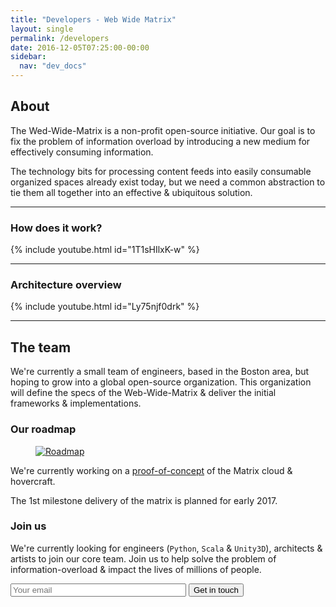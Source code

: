```yaml
---
title: "Developers - Web Wide Matrix"
layout: single
permalink: /developers
date: 2016-12-05T07:25:00-00:00
sidebar:
  nav: "dev_docs"
---
```



## About
The Wed-Wide-Matrix is a non-profit open-source initiative. Our goal is to fix the problem of information overload
by introducing a new medium for effectively consuming information.

The technology bits for processing content feeds into easily consumable organized spaces already exist today, but we
need a common abstraction to tie them all together into an effective & ubiquitous solution.

<hr/>

### How does it work?

{% include youtube.html id="1T1sHIlxK-w" %}

<hr/>

### Architecture overview

{% include youtube.html id="Ly75njf0drk" %}

<hr/>


## The team

We're currently a small team of engineers, based in the Boston area, but hoping to grow into a global open-source organization.
This organization will define the specs of the Web-Wide-Matrix & deliver the initial frameworks & implementations.

### Our roadmap

<figure>
  <a href="/assets/images/roadmap.png"><img src="{{ '/assets/images/roadmap.png' | absolute_url }}" alt="Roadmap"></a>
</figure>

We're currently working on a [proof-of-concept](https://github.com/WebWideMatrix/webwidematrix-poc) of the Matrix cloud & hovercraft.

The 1st milestone delivery of the matrix is planned for early 2017.


### Join us

We're currently looking for engineers (`Python`, `Scala` & `Unity3D`), architects & artists to join our core team.
Join us to help solve the problem of information-overload & impact the lives of millions of people.

<form id="developer-signup-form" action="//formspree.io/dibaunaumh@gmail.com" method="post">
	<input id="email" size="32" type="email" placeholder="Your email" name="_replyto" required>
	<!-- CONFIG -->
	<input type="hidden" name="_subject" value="New developer signed-up">
	<!-- /CONFIG -->
	<input class="submit" type="submit" value="Get in touch">
</form>
